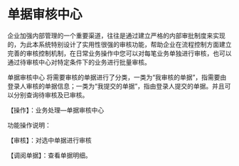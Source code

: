 # 单据审核中心
企业加强内部管理的一个重要渠道，往往是通过建立严格的内部审批制度来实现的，为此本系统特别设计了实用性很强的审核功能，帮助企业在流程控制方面建立完善的审核控制机制，在日常业务操作中您可以对每笔业务单独进行审核，也可以通过待审核中心对特定条件下的业务进行批量审核。

单据审核中心 将需要审核的单据进行了分类，一类为“我审核的单据”，指需要由登录人审核的单据信息；一类为“我提交的单据”，指由登录人提交的单据。并且可以分别查询待审核及已审核。

【操作】：业务处理—单据审核中心

功能操作说明：

【审核】：对选中单据进行审核

【调阅单据】：查看单据明细。